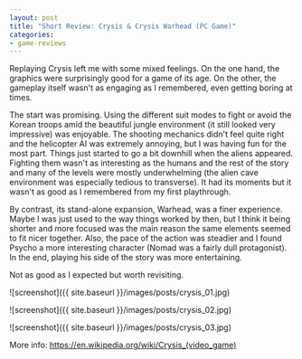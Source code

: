 ```yaml
---
layout: post
title: "Short Review: Crysis & Crysis Warhead (PC Game)"
categories:
- game-reviews
---
```


<p>
Replaying Crysis left me with some mixed feelings. On the one hand, the graphics were surprisingly good for a game of its age. On the other, the gameplay itself wasn't as engaging as I remembered, even getting boring at times.
</p>
<p>
The start was promising. Using the different suit modes to fight or avoid the Korean troops amid the beautiful jungle environment (it still looked very impressive) was enjoyable. The shooting mechanics didn't feel quite right and the helicopter AI was extremely annoying, but I was having fun for the most part. Things just started to go a bit downhill when the aliens appeared. Fighting them wasn't as interesting as the humans and the rest of the story and many of the levels were mostly underwhelming (the alien cave environment was especially tedious to transverse). It had its moments but it wasn't as good as I remembered from my first playthrough.
</p>
<p>
By contrast, its stand-alone expansion, Warhead, was a finer experience. Maybe I was just used to the way things worked by then, but I think it being shorter and more focused was the main reason the same elements seemed to fit nicer together. Also, the pace of the action was steadier and I found Psycho a more interesting character (Nomad was a fairly dull protagonist). In the end, playing his side of the story was more entertaining.
</p>
<p>
Not as good as I expected but worth revisiting.
</p>


![screenshot]({{ site.baseurl }}/images/posts/crysis_01.jpg)

![screenshot]({{ site.baseurl }}/images/posts/crysis_02.jpg)

![screenshot]({{ site.baseurl }}/images/posts/crysis_03.jpg)


<p>More info: <a href="https://en.wikipedia.org/wiki/Crysis_(video_game)">https://en.wikipedia.org/wiki/Crysis_(video_game)</a></p>
